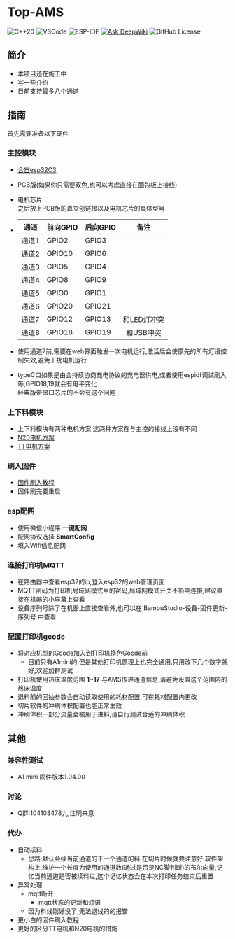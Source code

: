 # Top-AMS
![C++20](https://img.shields.io/badge/C%2B%2B-20-blue?logo=c%2B%2B&logoColor=white)
![VSCode](https://img.shields.io/badge/IDE-VSCode-007ACC?logo=visual-studio-code&logoColor=white)
![ESP-IDF](https://img.shields.io/badge/Framework-ESP--IDF-green?logo=espressif&logoColor=white)
[![Ask DeepWiki](https://deepwiki.com/badge.svg)](https://deepwiki.com/nccrrv/Top-AMS)
![GitHub License](https://img.shields.io/github/license/nccrrv/Top-AMS)
## 简介
- 本项目还在施工中
- 写一些介绍
- 目前支持最多八个通道
## 指南
首先需要准备以下硬件
### 主控模块
- [合宙esp32C3](https://wiki.luatos.com/chips/esp32c3/board.html)
- PCB版(如果你只需要双色,也可以考虑直接在面包板上接线)
- 电机芯片<br>之后放上PCB版的嘉立创链接以及电机芯片的具体型号 
-
  | 通道  | 前向GPIO | 后向GPIO |    备注     |
  | :---: | :------- | :------- | :---------: |
  | 通道1 | GPIO2    | GPIO3    |
  | 通道2 | GPIO10   | GPIO6    |
  | 通道3 | GPIO5    | GPIO4    |
  | 通道4 | GPIO8    | GPIO9    |
  | 通道5 | GPIO0    | GPIO1    |
  | 通道6 | GPIO20   | GPIO21   |
  | 通道7 | GPIO12   | GPIO13   | 和LED灯冲突 |
  | 通道8 | GPIO18   | GPIO19   |  和USB冲突  |

- 使用通道7前,需要在web界面触发一次电机运行,激活后会使原先的所有灯语控制失效,避免干扰电机运行
- typeC口如果是由会持续协商充电协议的充电器供电,或者使用espidf调试刷入等,GPIO18,19就会有电平变化<br>
  经典版带串口芯片的不会有这个问题
### 上下料模块
- 上下料模块有两种电机方案,这两种方案在与主控的接线上没有不同
- [N20电机方案](hard/N20电机方案/README.md)
- [TT电机方案](hard/TT电机方案/README.md)

### 刷入固件
- [固件刷入教程](https://docs.espressif.com/projects/esp-test-tools/zh_CN/latest/esp32/production_stage/tools/flash_download_tool.html)
- 固件刷完要重启
### esp配网
- 使用微信小程序 **一键配网**
- 配网协议选择 **SmartConfig** 
- 填入Wifi信息配网
### 连接打印机MQTT
- 在路由器中查看esp32的ip,登入esp32的web管理页面
- MQTT密码为打印机局域网模式里的密码,局域网模式开关不影响连接,建议直接在机器的小屏幕上查看
- 设备序列号除了在机器上直接查看外,也可以在 BambuStudio-设备-固件更新-序列号 中查看
### 配置打印机gcode
- 将对应机型的Gcode加入到打印机换色Gocde前
  - 目前只有A1mini的,但是其他打印机原理上也完全通用,只用改下几个数字就好,欢迎加群测试  
- 打印机使用热床温度范围 **1~17** 与AMS传递通道信息,请避免设置这个范围内的热床温度
- 退料前的回抽参数会自动读取使用的耗材配置,可在耗材配置内更改
- 切片软件的冲刷体积配置也能正常生效
- 冲刷体积一部分流量会被用于进料,请自行测试合适的冲刷体积

## 其他  
### 兼容性测试
- A1 mini 固件版本1.04.00
### 讨论
- Q群:104103478九,注明来意

### 代办
- 自动续料
    - 思路:默认会续当前通道的下一个通道的料,在切片时候就要注意好.软件架构上,维护一个长度为使用的通道数(通过是否是NC脚判断)的布尔向量,记忆当前通道是否被续料过,这个记忆状态会在本次打印任务结束后重置
- 异常处理
  - mqtt断开
    - mqtt状态的更新和灯语
  - 因为料线刚好没了,无法退线的的报错
- 更小白的固件刷入教程
- 更好的区分TT电机和N20电机的措施
  
